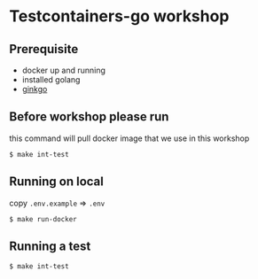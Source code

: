 # Testcontainers-go workshop

## Prerequisite
- docker up and running
- installed golang
- [ginkgo](https://onsi.github.io/ginkgo/MIGRATING_TO_V2)

## Before workshop please run
this command will pull docker image that we use in this workshop
```
$ make int-test
```

## Running on local
copy `.env.example` => `.env`
```
$ make run-docker
```

## Running a test
```
$ make int-test
```